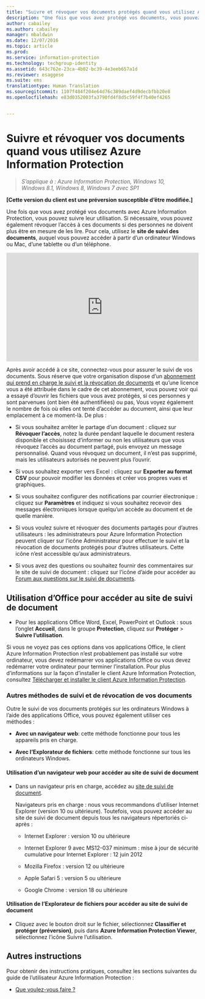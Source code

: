 ```yaml
---
title: "Suivre et révoquer vos documents protégés quand vous utilisez Azure Information Protection | Azure Information Protection"
description: "Une fois que vous avez protégé vos documents, vous pouvez suivre la manière dont les personnes les utilisent. Si nécessaire, vous pouvez également révoquer l’accès à ces documents si ces personnes ne doivent plus être en mesure de les lire."
author: cabailey
ms.author: cabailey
manager: mbaldwin
ms.date: 12/07/2016
ms.topic: article
ms.prod: 
ms.service: information-protection
ms.technology: techgroup-identity
ms.assetid: 643c762e-23ca-4b02-bc39-4e3eeb657a1d
ms.reviewer: esaggese
ms.suite: ems
translationtype: Human Translation
ms.sourcegitcommit: 1107f484f204e64d76c389daef4d9decbfbb20e8
ms.openlocfilehash: e83d0352003fa3790fd4f8d5c59f4f7b40ef4265


---
```


# <a name="track-and-revoke-your-documents-when-you-use-azure-information-protection"></a>Suivre et révoquer vos documents quand vous utilisez Azure Information Protection

>*S’applique à : Azure Information Protection, Windows 10, Windows 8.1, Windows 8, Windows 7 avec SP1*

**[Cette version du client est une préversion susceptible d’être modifiée.]**

Une fois que vous avez protégé vos documents avec Azure Information Protection, vous pouvez suivre leur utilisation. Si nécessaire, vous pouvez également révoquer l’accès à ces documents si des personnes ne doivent plus être en mesure de les lire. Pour cela, utilisez le **site de suivi des documents**, auquel vous pouvez accéder à partir d’un ordinateur Windows ou Mac, d’une tablette ou d’un téléphone.

<div style="padding-top: 56.25%; position: relative; width: 100%;">
<iframe style="position: absolute;top: 0;left: 0;right: 0;bottom: 0;" width="100%" height="100%" src="https://channel9.msdn.com/Series/Information-Protection/Azure-RMS-Document-Tracking-and-Revocation/player" frameborder="0" allowfullscreen></iframe>
</div>

Après avoir accédé à ce site, connectez-vous pour assurer le suivi de vos documents. Sous réserve que votre organisation dispose d’un [abonnement qui prend en charge le suivi et la révocation de documents](https://www.microsoft.com/en-us/cloud-platform/azure-information-protection-features) et qu’une licence vous a été attribuée dans le cadre de cet abonnement, vous pouvez voir qui a essayé d’ouvrir les fichiers que vous avez protégés, si ces personnes y sont parvenues (ont bien été authentifiées) ou pas, Vous voyez également le nombre de fois où elles ont tenté d’accéder au document, ainsi que leur emplacement à ce moment-là. De plus :

-   Si vous souhaitez arrêter le partage d’un document : cliquez sur **Révoquer l’accès**, notez la durée pendant laquelle le document restera disponible et choisissez d’informer ou non les utilisateurs que vous révoquez l’accès au document partagé, puis envoyez un message personnalisé. Quand vous révoquez un document, il n’est pas supprimé, mais les utilisateurs autorisés ne peuvent plus l’ouvrir.

-   Si vous souhaitez exporter vers Excel : cliquez sur **Exporter au format CSV** pour pouvoir modifier les données et créer vos propres vues et graphiques.

-   Si vous souhaitez configurer des notifications par courrier électronique : cliquez sur **Paramètres** et indiquez si vous souhaitez recevoir des messages électroniques lorsque quelqu’un accède au document et de quelle manière.

- Si vous voulez suivre et révoquer des documents partagés pour d’autres utilisateurs : les administrateurs pour Azure Information Protection peuvent cliquer sur l’icône Administrateur pour effectuer le suivi et la révocation de documents protégés pour d’autres utilisateurs. Cette icône n’est accessible qu’aux administrateurs.

-   Si vous avez des questions ou souhaitez fournir des commentaires sur le site de suivi de document : cliquez sur l’icône d’aide pour accéder au [Forum aux questions sur le suivi de documents](http://go.microsoft.com/fwlink/?LinkId=523977).

## <a name="using-office-to-access-the-document-tracking-site"></a>Utilisation d’Office pour accéder au site de suivi de document

-   Pour les applications Office Word, Excel, PowerPoint et Outlook : sous l’onglet **Accueil**, dans le groupe **Protection**, cliquez sur **Protéger** > **Suivre l’utilisation**.

Si vous ne voyez pas ces options dans vos applications Office, le client Azure Information Protection n’est probablement pas installé sur votre ordinateur, vous devez redémarrer vos applications Office ou vous devez redémarrer votre ordinateur pour terminer l’installation. Pour plus d’informations sur la façon d’installer le client Azure Information Protection, consultez [Télécharger et installer le client Azure Information Protection](install-client-app.md).


### <a name="other-ways-to-track-and-revoke-your-documents"></a>Autres méthodes de suivi et de révocation de vos documents
Outre le suivi de vos documents protégés sur les ordinateurs Windows à l’aide des applications Office, vous pouvez également utiliser ces méthodes :

-   **Avec un navigateur web**: cette méthode fonctionne pour tous les appareils pris en charge.

-   **Avec l’Explorateur de fichiers**: cette méthode fonctionne sur tous les ordinateurs Windows.

#### <a name="using-a-web-browser-to-access-the-doc-tracking-site"></a>Utilisation d’un navigateur web pour accéder au site de suivi de document

-   Dans un navigateur pris en charge, accédez au [site de suivi de document](https://go.microsoft.com/fwlink/?LinkId=529562).

    Navigateurs pris en charge : nous vous recommandons d’utiliser Internet Explorer (version 10 ou ultérieure). Toutefois, vous pouvez accéder au site de suivi de document depuis tous les navigateurs répertoriés ci-après :

    -   Internet Explorer : version 10 ou ultérieure

    -   Internet Explorer 9 avec MS12-037 minimum : mise à jour de sécurité cumulative pour Internet Explorer : 12 juin 2012

    -   Mozilla Firefox : version 12 ou ultérieure

    -   Apple Safari 5 : version 5 ou ultérieure

    -   Google Chrome : version 18 ou ultérieure

#### <a name="using-file-explorer-to-access-the-doc-tracking-site"></a>Utilisation de l’Explorateur de fichiers pour accéder au site de suivi de document

-   Cliquez avec le bouton droit sur le fichier, sélectionnez **Classifier et protéger (préversion)**, puis dans **Azure Information Protection Viewer**, sélectionnez l’icône Suivre l’utilisation.


## <a name="other-instructions"></a>Autres instructions
Pour obtenir des instructions pratiques, consultez les sections suivantes du guide de l’utilisateur Azure Information Protection :

-   [Que voulez-vous faire ?](client-user-guide.md#what-do-you-want-to-do)





<!--HONumber=Dec16_HO1-->


